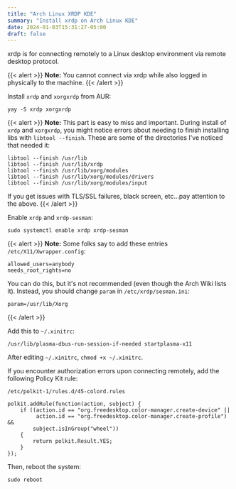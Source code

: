 ```yaml
---
title: "Arch Linux XRDP KDE"
summary: "Install xrdp on Arch Linux KDE"
date: 2024-01-03T15:31:27-05:00
draft: false
---
```


xrdp is for connecting remotely to a Linux desktop environment via remote desktop protocol.

{{< alert >}}
**Note:** You cannot connect via xrdp while also logged in physically to the machine.
{{< /alert >}}

Install `xrdp` and `xorgxrdp` from AUR:

```shell
yay -S xrdp xorgxrdp
```

{{< alert >}}
**Note:** This part is easy to miss and important. During install of `xrdp` and `xorgxrdp`, you might notice errors about needing to finish installing libs with `libtool --finish`. These are some of the directories I've noticed that needed it:

```shell
libtool --finish /usr/lib
libtool --finish /usr/lib/xrdp
libtool --finish /usr/lib/xorg/modules
libtool --finish /usr/lib/xorg/modules/drivers
libtool --finish /usr/lib/xorg/modules/input
```

If you get issues with TLS/SSL failures, black screen, etc...pay attention to the above.
{{< /alert >}}

Enable `xrdp` and `xrdp-sesman`:

```shell
sudo systemctl enable xrdp xrdp-sesman
```

{{< alert >}}
**Note:** Some folks say to add these entries `/etc/X11/Xwrapper.config`:

```text
allowed_users=anybody
needs_root_rights=no
```

You can do this, but it's not recommended (even though the Arch Wiki lists it). Instead, you should change `param` in `/etc/xrdp/sesman.ini`:

```text
param=/usr/lib/Xorg
```

{{< /alert >}}

Add this to `~/.xinitrc`:

```text
/usr/lib/plasma-dbus-run-session-if-needed startplasma-x11
```

After editing `~/.xinitrc`, `chmod +x ~/.xinitrc`.

If you encounter authorization errors upon connecting remotely, add the following Policy Kit rule:

```shell
/etc/polkit-1/rules.d/45-colord.rules
```

```text
polkit.addRule(function(action, subject) {
    if ((action.id == "org.freedesktop.color-manager.create-device" ||
         action.id == "org.freedesktop.color-manager.create-profile") &&
        subject.isInGroup("wheel"))
    {
        return polkit.Result.YES;
    }
});
```

Then, reboot the system:

```shell
sudo reboot
```
